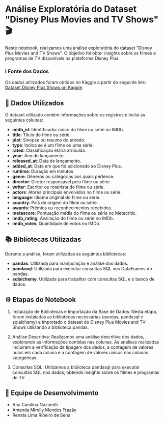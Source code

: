 # Análise Exploratória do Dataset "Disney Plus Movies and TV Shows" 🎬

Neste notebook, realizamos uma análise exploratória do dataset "Disney Plus Movies and TV Shows". O objetivo foi obter insights sobre os filmes e programas de TV disponíveis na plataforma Disney Plus.

### ℹ️ Fonte dos Dados
Os dados utilizados foram obtidos no Kaggle a partir do seguinte link: [Dataset Disney Plus Shows on Kaggle](https://www.kaggle.com/datasets/unanimad/disney-plus-shows).

## 🎲 Dados Utilizados
O dataset utilizado contém informações sobre os registros e inclui as seguintes colunas:

- **imdb_id**: Identificador único do filme ou série no IMDb.
- **title**: Título do filme ou série.
- **plot**: Sinopse ou resumo do enredo.
- **type**: Indica se é um filme ou uma série.
- **rated**: Classificação etária atribuída.
- **year**: Ano de lançamento.
- **released_at**: Data de lançamento.
- **added_at**: Data em que foi adicionado ao Disney Plus.
- **runtime**: Duração em minutos.
- **genre**: Gêneros ou categorias aos quais pertence.
- **director**: Diretor responsável pelo filme ou série.
- **writer**: Escritor ou roteirista do filme ou série.
- **actors**: Atores principais envolvidos no filme ou série.
- **language**: Idioma original do filme ou série.
- **country**: País de origem do filme ou série.
- **awards**: Prêmios ou reconhecimentos recebidos.
- **metascore**: Pontuação média do filme ou série no Metacritic.
- **imdb_rating**: Avaliação do filme ou série no IMDb.
- **imdb_votes**: Quantidade de votos no IMDb.

## 📚 Bibliotecas Utilizadas
Durante a análise, foram utilizadas as seguintes bibliotecas:

- **pandas**: Utilizada para manipulação e análise dos dados.
- **pandasql**: Utilizada para executar consultas SQL nos DataFrames do pandas.
- **sqlalchemy**: Utilizada para trabalhar com consultas SQL e o banco de dados.

## ⚙️ Etapas do Notebook

1. Instalação de Bibliotecas e Importação da Base de Dados: Nesta etapa, foram instaladas as bibliotecas necessárias (pandas, pandasql e sqlalchemy) e importado o dataset do Disney Plus Movies and TV Shows utilizando a biblioteca pandas.

2. Análise Descritiva: Realizamos uma análise descritiva dos dados, explorando as informações contidas nas colunas. As análises realizadas incluíram a verificação da tipagem dos dados, a contagem de valores nulos em cada coluna e a contagem de valores únicos nas colunas categóricas.

3. Consultas SQL: Utilizamos a biblioteca pandasql para executar consultas SQL nos dados, obtendo insights sobre os filmes e programas de TV.

## 🚀 Equipe de Desenvolvimento
- Ana Carolina Nazareth
- Amanda Mirelly Mendes Frazão
- Renata Lima Ribeiro de Sena
